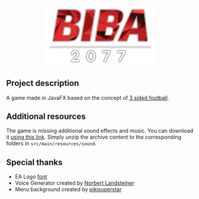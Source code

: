 <div align="center">
    <img src="src/main/resources/logo/biba_white_shadow_transparent.png" alt="BIBA 2077 logo" width="60%">
</div>

## Project description

A game made in JavaFX based on the concept of <a href="https://en.wikipedia.org/wiki/Three_sided_football">3 sided football</a>.

## Additional resources

The game is missing additional sound effects and music. You can download it <a href="https://bayfiles.com/j87bJ0lbye/sound_rar">using this link</a>. Simply unzip the archive content to the corresponding folders in `src/main/resources/sound`.

## Special thanks

- EA Logo <a href="https://befonts.com/ea-logo-font.html">font</a>
- Voice Generator created by <a href="https://www.masswerk.at/mespeak/">Norbert Landsteiner</a>
- Menu background created by <a href="https://freepik.com/pikisuperstar">pikisuperstar</a>